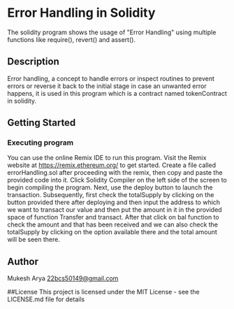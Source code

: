 # Error Handling in Solidity 
The solidity program shows the usage of "Error Handling" using multiple functions like require(), revert() and assert().

## Description
Error handling, a concept to handle errors or inspect routines to prevent errors or reverse it back to the initial stage in case an unwanted error happens, it is used in this program which is a contract named tokenContract  in solidity.

## Getting Started
### Executing program
You can use the online Remix IDE to run this program. Visit the Remix website at https://remix.ethereum.org/ to get started. Create a file called errorHandling.sol after proceeding with the remix, then copy and paste the provided code into it. Click Solidity Compiler on the left side of the screen to begin compiling the program. Next, use the deploy button to launch the transaction. Subsequently, first check the totalSupply by clicking on the button provided there after deploying and then input the address to which we want to transact our value and then put the amount in it in the provided space of function Transfer and transact. After that click on bal function to check the amount and that has been received and we can also check the totalSupply by clicking on the option available there and the total amount will be seen there.

## Author
Mukesh Arya
22bcs50149@gmail.com

##License
This project is licensed under the MIT License - see the LICENSE.md file for details

